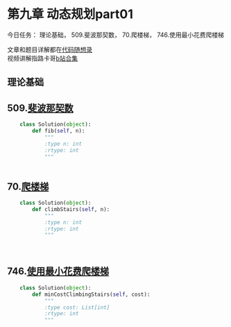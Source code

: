 # 第九章 动态规划part01

今日任务： 理论基础， 509.斐波那契数， 70.爬楼梯， 746.使用最小花费爬楼梯
 
文章和题目详解都在[代码随想录](https://programmercarl.com/)  
视频讲解指路卡哥[b站合集](https://space.bilibili.com/525438321/channel/collectiondetail?sid=180037)

## 理论基础

## 509.[斐波那契数](https://leetcode.com/problems/fibonacci-number/)
```python
    class Solution(object):
        def fib(self, n):
            """
            :type n: int
            :rtype: int
            """
    
```

## 70.[爬楼梯](https://leetcode.com/problems/climbing-stairs/)
```python
    class Solution(object):
        def climbStairs(self, n):
            """
            :type n: int
            :rtype: int
            """
            
   
```

## 746.[使用最小花费爬楼梯](https://leetcode.com/problems/min-cost-climbing-stairs/)
```python
    class Solution(object):
        def minCostClimbingStairs(self, cost):
            """
            :type cost: List[int]
            :rtype: int
            """
        
   
```